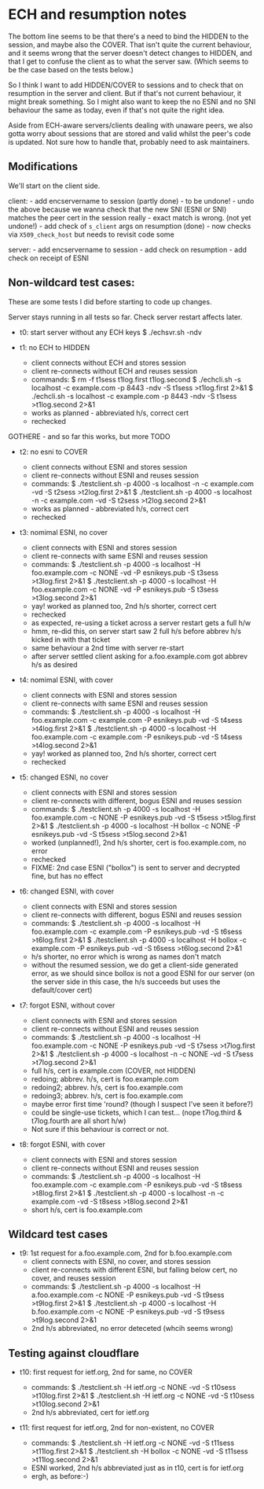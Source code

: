 # ECH and resumption notes

The bottom line seems to be that there's a need to bind the HIDDEN to the
session, and maybe also the COVER. That isn't quite the current behaviour,
and it seems wrong that the server doesn't detect changes to HIDDEN, and 
that I get to confuse the client as to what the server saw. (Which seems
to be the case based on the tests below.)

So I think I want to add HIDDEN/COVER to sessions and to check that on
resumption in the server and client.
But if that's not current behaviour, it might break something.
So I might also want to keep the no ESNI and no SNI behaviour the same
as today, even if that's not quite the right idea.

Aside from ECH-aware servers/clients dealing with unaware peers, we
also gotta worry about sessions that are stored and valid whilst the
peer's code is updated. Not sure how to handle that, probably need to
ask maintainers.

## Modifications 

We'll start on the client side.

client:
	- add encservername to session (partly done)
		- to be undone!
	- undo the above because we wanna check that the new SNI (ESNI or SNI)
	  matches the peer cert in the session really - exact match is
	  wrong. (not yet undone!)
	- add check of ``s_client`` args on resumption (done)
		- now checks via ``X509_check_host`` but needs to revisit code some

server:
	- add encservername to session
	- add check on resumption
	- add check on receipt of ESNI


## Non-wildcard test cases:

These are some tests I did before starting to code up changes.

Server stays running in all tests so far. Check server restart affects later. 

- t0: start server without any ECH keys
            $ ./echsvr.sh -ndv

- t1: no ECH to HIDDEN
	- client connects without ECH and stores session 
	- client re-connects without ECH and reuses session 
	- commands:
            $ rm -f t1sess t1log.first t1log.second
            $ ./echcli.sh -s localhost -c example.com -p 8443 -ndv -S t1sess >t1log.first 2>&1
            $ ./echcli.sh -s localhost -c example.com -p 8443 -ndv -S t1sess >t1log.second 2>&1
	- works as planned - abbreviated h/s, correct cert
	- rechecked

GOTHERE - and so far this works, but more TODO

- t2: no esni to COVER
	- client connects without ESNI and stores session 
	- client re-connects without ESNI and reuses session 
	- commands:
			$ ./testclient.sh -p 4000 -s localhost -n -c example.com -vd -S t2sess >t2log.first 2>&1
			$ ./testclient.sh -p 4000 -s localhost -n -c example.com -vd -S t2sess >t2log.second 2>&1
	- works as planned - abbreviated h/s, correct cert
	- rechecked

- t3: nomimal ESNI, no cover
	- client connects with ESNI and stores session 
	- client re-connects with same ESNI and reuses session 
	- commands:
			$ ./testclient.sh -p 4000 -s localhost -H foo.example.com -c NONE -vd -P esnikeys.pub -S t3sess >t3log.first 2>&1
			$ ./testclient.sh -p 4000 -s localhost -H foo.example.com -c NONE -vd -P esnikeys.pub -S t3sess >t3log.second 2>&1
	- yay! worked as planned too, 2nd h/s shorter, correct cert
	- rechecked
	- as expected, re-using a ticket across a server restart gets a full h/w
	- hmm, re-did this, on server start saw 2 full h/s before abbrev h/s kicked in with that ticket
	- same behaviour a 2nd time with server re-start
	- after server settled client asking for a.foo.example.com got abbrev h/s as desired

- t4: nomimal ESNI, with cover
	- client connects with ESNI and stores session 
	- client re-connects with same ESNI and reuses session 
	- commands:
			$ ./testclient.sh -p 4000 -s localhost -H foo.example.com -c example.com -P esnikeys.pub -vd -S t4sess >t4log.first 2>&1
			$ ./testclient.sh -p 4000 -s localhost -H foo.example.com -c example.com -P esnikeys.pub -vd -S t4sess >t4log.second 2>&1
	- yay! worked as planned too, 2nd h/s shorter, correct cert
	- rechecked

- t5: changed ESNI, no cover
	- client connects with ESNI and stores session 
	- client re-connects with different, bogus ESNI and reuses session 
	- commands:
			$ ./testclient.sh -p 4000 -s localhost -H foo.example.com -c NONE -P esnikeys.pub -vd -S t5sess >t5log.first 2>&1
			$ ./testclient.sh -p 4000 -s localhost -H bollox -c NONE -P esnikeys.pub -vd -S t5sess >t5log.second 2>&1
	- worked (unplanned!), 2nd h/s shorter, cert is foo.example.com, no error
	- rechecked
	- FIXME: 2nd case ESNI ("bollox") is sent to server and decrypted fine, but has no effect

- t6: changed ESNI, with cover
	- client connects with ESNI and stores session 
	- client re-connects with different, bogus ESNI and reuses session 
	- commands:
			$ ./testclient.sh -p 4000 -s localhost -H foo.example.com -c example.com -P esnikeys.pub -vd -S t6sess >t6log.first 2>&1
			$ ./testclient.sh -p 4000 -s localhost -H bollox -c example.com -P esnikeys.pub -vd -S t6sess >t6log.second 2>&1
	- h/s shorter, no error which is wrong as names don't match
	- without the resumed session, we do get a client-side generated error, as we should since bollox is not a good ESNI for our server
	  (on the server side in this case, the h/s succeeds but uses the default/cover cert)

- t7: forgot ESNI, without cover
	- client connects with ESNI and stores session 
	- client re-connects without ESNI and reuses session 
	- commands:
			$ ./testclient.sh -p 4000 -s localhost -H foo.example.com -c NONE -P esnikeys.pub -vd -S t7sess >t7log.first 2>&1
			$ ./testclient.sh -p 4000 -s localhost -n -c NONE -vd -S t7sess >t7log.second 2>&1
	- full h/s, cert is example.com (COVER, not HIDDEN)
	- redoing; abbrev. h/s, cert is foo.example.com
	- redoing2; abbrev. h/s, cert is foo.example.com
	- redoing3; abbrev. h/s, cert is foo.example.com
	- maybe error first time 'round? (though I suspect I've seen it before?)
	- could be single-use tickets, which I can test... (nope t7log.third & t7log.fourth are all short h/w)
	- Not sure if this behaviour is correct or not.

- t8: forgot ESNI, with cover
	- client connects with ESNI and stores session 
	- client re-connects without ESNI and reuses session 
	- commands:
			$ ./testclient.sh -p 4000 -s localhost -H foo.example.com -c example.com -P esnikeys.pub -vd -S t8sess >t8log.first 2>&1
			$ ./testclient.sh -p 4000 -s localhost -n -c example.com -vd -S t8sess >t8log.second 2>&1
	- short h/s, cert is foo.example.com

## Wildcard test cases

- t9: 1st request for a.foo.example.com, 2nd for b.foo.example.com
	- client connects with ESNI, no cover, and stores session 
	- client re-connects with different ESNI, but falling below cert, no cover, and reuses session 
	- commands:
			$ ./testclient.sh -p 4000 -s localhost -H a.foo.example.com -c NONE -P esnikeys.pub -vd -S t9sess >t9log.first 2>&1
			$ ./testclient.sh -p 4000 -s localhost -H b.foo.example.com -c NONE -P esnikeys.pub -vd -S t9sess >t9log.second 2>&1
	- 2nd h/s abbreviated, no error deteceted (whcih seems wrong) 

## Testing against cloudflare

- t10: first request for ietf.org, 2nd for same, no COVER
	- commands:
			$ ./testclient.sh -H ietf.org -c NONE -vd -S t10sess >t10log.first 2>&1
			$ ./testclient.sh -H ietf.org -c NONE -vd -S t10sess >t10log.second 2>&1
	- 2nd h/s abbreviated, cert for ietf.org

- t11: first request for ietf.org, 2nd for non-existent, no COVER
	- commands:
			$ ./testclient.sh -H ietf.org -c NONE -vd -S t11sess >t11log.first 2>&1
			$ ./testclient.sh -H bollox  -c NONE -vd -S t11sess >t11log.second 2>&1
	- ESNI worked, 2nd h/s abbreviated just as in t10, cert is for ietf.org
	- ergh, as before:-)

